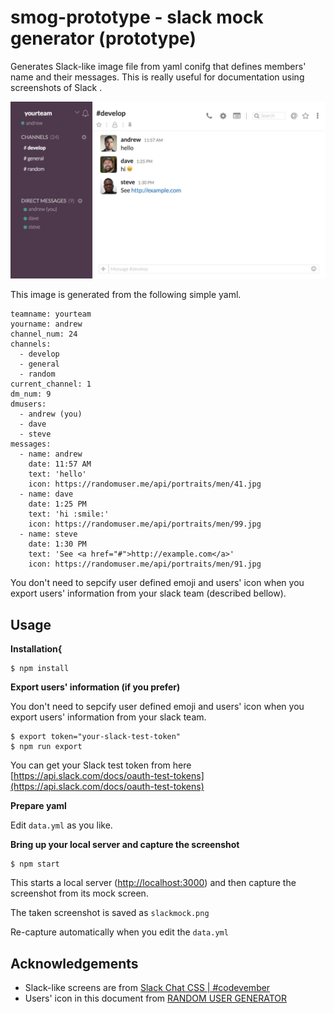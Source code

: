# smog-prototype - slack mock generator (prototype)

Generates Slack-like image file from yaml conifg that defines members' name
and their messages.  This is really useful for documentation using screenshots
of Slack .

![mock image sample](samplemock.png)

This image is generated from the following simple yaml.

```
teamname: yourteam
yourname: andrew
channel_num: 24
channels:
  - develop
  - general
  - random
current_channel: 1
dm_num: 9
dmusers:
  - andrew (you)
  - dave
  - steve
messages:
  - name: andrew
    date: 11:57 AM
    text: 'hello'
    icon: https://randomuser.me/api/portraits/men/41.jpg
  - name: dave
    date: 1:25 PM
    text: 'hi :smile:'
    icon: https://randomuser.me/api/portraits/men/99.jpg
  - name: steve
    date: 1:30 PM
    text: 'See <a href="#">http://example.com</a>'
    icon: https://randomuser.me/api/portraits/men/91.jpg
```

You don't need to sepcify user defined emoji and users' icon when you export
users' information from your slack team (described bellow).

## Usage

__Installation{__

```
$ npm install
```

__Export users' information (if you prefer)__

You don't need to sepcify user defined emoji and users' icon when you export
users' information from your slack team.

```
$ export token="your-slack-test-token"
$ npm run export
```

You can get your Slack test token from here [https://api.slack.com/docs/oauth-test-tokens](https://api.slack.com/docs/oauth-test-tokens)

__Prepare yaml__

Edit `data.yml` as you like.

__Bring up your local server and capture the screenshot__

```
$ npm start
```

This starts a local server ([http://localhost:3000](http://localhost:3000)) and then capture the screenshot from its mock screen.

The taken screenshot is saved as `slackmock.png`

Re-capture automatically when you edit the `data.yml`

## Acknowledgements

- Slack-like screens are from [Slack Chat CSS | #codevember](https://codepen.io/mikemang/pen/YpNYWV)
- Users' icon in this document from [RANDOM USER GENERATOR](https://randomuser.me/)
